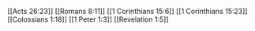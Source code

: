 [[Acts 26:23]]
[[Romans 8:11]]
[[1 Corinthians 15:6]]
[[1 Corinthians 15:23]]
[[Colossians 1:18]]
[[1 Peter 1:3]]
[[Revelation 1:5]]
